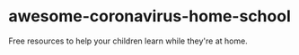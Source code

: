 # awesome-coronavirus-home-school
Free resources to help your children learn while they're at home.
